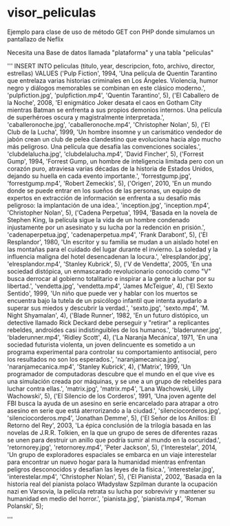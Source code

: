 # visor_peliculas
Ejemplo para clase de uso de método GET con PHP donde simulamos un pantallazo de Neflix


Necesita una Base de datos llamada "plataforma" y una tabla "peliculas"

'''
INSERT INTO peliculas (titulo, year, descripcion, foto, archivo, director, estrellas)
VALUES
('Pulp Fiction', 1994, 'Una película de Quentin Tarantino que entrelaza varias historias criminales en Los Ángeles. Violencia, humor negro y diálogos memorables se combinan en este clásico moderno.', 'pulpfiction.jpg', 'pulpfiction.mp4', 'Quentin Tarantino', 5),
('El Caballero de la Noche', 2008, 'El enigmático Joker desata el caos en Gotham City mientras Batman se enfrenta a sus propios demonios internos. Una película de superhéroes oscura y magistralmente interpretada.', 'caballeronoche.jpg', 'caballeronoche.mp4', 'Christopher Nolan', 5),
('El Club de la Lucha', 1999, 'Un hombre insomne y un carismático vendedor de jabón crean un club de pelea clandestino que evoluciona hacia algo mucho más peligroso. Una película que desafía las convenciones sociales.', 'clubdelalucha.jpg', 'clubdelalucha.mp4', 'David Fincher', 5),
('Forrest Gump', 1994, 'Forrest Gump, un hombre de inteligencia limitada pero con un corazón puro, atraviesa varias décadas de la historia de Estados Unidos, dejando su huella en cada evento importante.', 'forrestgump.jpg', 'forrestgump.mp4', 'Robert Zemeckis', 5),
('Origen', 2010, 'En un mundo donde se puede entrar en los sueños de las personas, un equipo de expertos en extracción de información se enfrenta a su desafío más peligroso: la implantación de una idea.', 'inception.jpg', 'inception.mp4', 'Christopher Nolan', 5),
('Cadena Perpetua', 1994, 'Basada en la novela de Stephen King, la película sigue la vida de un hombre condenado injustamente por un asesinato y su lucha por la redención en prisión.', 'cadenaperpetua.jpg', 'cadenaperpetua.mp4', 'Frank Darabont', 5),
('El Resplandor', 1980, 'Un escritor y su familia se mudan a un aislado hotel en las montañas para el cuidado del lugar durante el invierno. La soledad y la influencia maligna del hotel desencadenan la locura.', 'elresplandor.jpg', 'elresplandor.mp4', 'Stanley Kubrick', 5),
('V de Vendetta', 2005, 'En una sociedad distópica, un enmascarado revolucionario conocido como "V" busca derrocar al gobierno totalitario e inspirar a la gente a luchar por su libertad.', 'vendetta.jpg', 'vendetta.mp4', 'James McTeigue', 4),
('El Sexto Sentido', 1999, 'Un niño que puede ver y hablar con los muertos se encuentra bajo la tutela de un psicólogo infantil que intenta ayudarlo a superar sus miedos y descubrir la verdad.', 'sexto.jpg', 'sexto.mp4', 'M. Night Shyamalan', 4),
('Blade Runner', 1982, 'En un futuro distópico, un detective llamado Rick Deckard debe perseguir y "retirar" a replicantes rebeldes, androides casi indistinguibles de los humanos.', 'bladerunner.jpg', 'bladerunner.mp4', 'Ridley Scott', 4),
('La Naranja Mecánica', 1971, 'En una sociedad futurista violenta, un joven delincuente es sometido a un programa experimental para controlar su comportamiento antisocial, pero los resultados no son los esperados.', 'naranjamecanica.jpg', 'naranjamecanica.mp4', 'Stanley Kubrick', 4),
('Matrix', 1999, 'Un programador de computadoras descubre que el mundo en el que vive es una simulación creada por máquinas, y se une a un grupo de rebeldes para luchar contra ellas.', 'matrix.jpg', 'matrix.mp4', 'Lana Wachowski, Lilly Wachowski', 5),
('El Silencio de los Corderos', 1991, 'Una joven agente del FBI busca la ayuda de un asesino en serie encarcelado para atrapar a otro asesino en serie que está aterrorizando a la ciudad.', 'silenciocorderos.jpg', 'silenciocorderos.mp4', 'Jonathan Demme', 5),
('El Señor de los Anillos: El Retorno del Rey', 2003, 'La épica conclusión de la trilogía basada en las novelas de J.R.R. Tolkien, en la que un grupo de seres de diferentes razas se unen para destruir un anillo que podría sumir al mundo en la oscuridad.', 'retornorey.jpg', 'retornorey.mp4', 'Peter Jackson', 5),
('Interestelar', 2014, 'Un grupo de exploradores espaciales se embarca en un viaje interestelar para encontrar un nuevo hogar para la humanidad mientras enfrentan peligros desconocidos y desafían las leyes de la física.', 'interestelar.jpg', 'interestelar.mp4', 'Christopher Nolan', 5),
('El Pianista', 2002, 'Basada en la historia real del pianista polaco Władysław Szpilman durante la ocupación nazi en Varsovia, la película retrata su lucha por sobrevivir y mantener su humanidad en medio del horror.', 'pianista.jpg', 'pianista.mp4', 'Roman Polanski', 5);

'''
